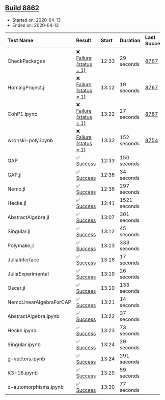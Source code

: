 ## [Build 8862](https://oscarci.mathematik.uni-kl.de/job/oscar/8862/)

* Started on: 2020-04-13
* Ended on: 2020-04-13

| Test Name    | Result | Start | Duration | Last Success | First Failure |
|:-------------|:-------|:------|:---------|:-------------|:--------------|
| CheckPackages | ❌ [Failure (status = 1)](https://oscarci.mathematik.uni-kl.de/job/oscar/8862/artifact/logs/build-8862/CheckPackages.log) | 12:33 | 29 seconds | [8767](https://oscarci.mathematik.uni-kl.de/job/oscar/8767/) | [8768](https://oscarci.mathematik.uni-kl.de/job/oscar/8768/) |
| HomalgProject.jl | ❌ [Failure (status = 1)](https://oscarci.mathematik.uni-kl.de/job/oscar/8862/artifact/logs/build-8862/HomalgProject.jl.log) | 13:12 | 19 seconds | [8767](https://oscarci.mathematik.uni-kl.de/job/oscar/8767/) | [8768](https://oscarci.mathematik.uni-kl.de/job/oscar/8768/) |
| CohP1.ipynb | ❌ [Failure (status = 1)](https://oscarci.mathematik.uni-kl.de/job/oscar/8862/artifact/logs/build-8862/CohP1.ipynb.log) | 13:22 | 27 seconds | [8767](https://oscarci.mathematik.uni-kl.de/job/oscar/8767/) | [8768](https://oscarci.mathematik.uni-kl.de/job/oscar/8768/) |
| wronski-poly.ipynb | ❌ [Failure (status = 1)](https://oscarci.mathematik.uni-kl.de/job/oscar/8862/artifact/logs/build-8862/wronski-poly.ipynb.log) | 13:32 | 152 seconds | [8754](https://oscarci.mathematik.uni-kl.de/job/oscar/8754/) | [8755](https://oscarci.mathematik.uni-kl.de/job/oscar/8755/) |
| GAP | ✅ [Success](https://oscarci.mathematik.uni-kl.de/job/oscar/8862/artifact/logs/build-8862/GAP.log) | 12:33 | 150 seconds |  |  |
| GAP.jl | ✅ [Success](https://oscarci.mathematik.uni-kl.de/job/oscar/8862/artifact/logs/build-8862/GAP.jl.log) | 12:36 | 34 seconds |  |  |
| Nemo.jl | ✅ [Success](https://oscarci.mathematik.uni-kl.de/job/oscar/8862/artifact/logs/build-8862/Nemo.jl.log) | 12:36 | 297 seconds |  |  |
| Hecke.jl | ✅ [Success](https://oscarci.mathematik.uni-kl.de/job/oscar/8862/artifact/logs/build-8862/Hecke.jl.log) | 12:41 | 1521 seconds |  |  |
| AbstractAlgebra.jl | ✅ [Success](https://oscarci.mathematik.uni-kl.de/job/oscar/8862/artifact/logs/build-8862/AbstractAlgebra.jl.log) | 13:07 | 301 seconds |  |  |
| Singular.jl | ✅ [Success](https://oscarci.mathematik.uni-kl.de/job/oscar/8862/artifact/logs/build-8862/Singular.jl.log) | 13:12 | 45 seconds |  |  |
| Polymake.jl | ✅ [Success](https://oscarci.mathematik.uni-kl.de/job/oscar/8862/artifact/logs/build-8862/Polymake.jl.log) | 13:13 | 333 seconds |  |  |
| JuliaInterface | ✅ [Success](https://oscarci.mathematik.uni-kl.de/job/oscar/8862/artifact/logs/build-8862/JuliaInterface.log) | 13:18 | 17 seconds |  |  |
| JuliaExperimental | ✅ [Success](https://oscarci.mathematik.uni-kl.de/job/oscar/8862/artifact/logs/build-8862/JuliaExperimental.log) | 13:19 | 26 seconds |  |  |
| Oscar.jl | ✅ [Success](https://oscarci.mathematik.uni-kl.de/job/oscar/8862/artifact/logs/build-8862/Oscar.jl.log) | 13:19 | 133 seconds |  |  |
| NemoLinearAlgebraForCAP | ✅ [Success](https://oscarci.mathematik.uni-kl.de/job/oscar/8862/artifact/logs/build-8862/NemoLinearAlgebraForCAP.log) | 13:21 | 14 seconds |  |  |
| AbstractAlgebra.ipynb | ✅ [Success](https://oscarci.mathematik.uni-kl.de/job/oscar/8862/artifact/logs/build-8862/AbstractAlgebra.ipynb.log) | 13:22 | 37 seconds |  |  |
| Hecke.ipynb | ✅ [Success](https://oscarci.mathematik.uni-kl.de/job/oscar/8862/artifact/logs/build-8862/Hecke.ipynb.log) | 13:23 | 73 seconds |  |  |
| Singular.ipynb | ✅ [Success](https://oscarci.mathematik.uni-kl.de/job/oscar/8862/artifact/logs/build-8862/Singular.ipynb.log) | 13:24 | 29 seconds |  |  |
| g-vectors.ipynb | ✅ [Success](https://oscarci.mathematik.uni-kl.de/job/oscar/8862/artifact/logs/build-8862/g-vectors.ipynb.log) | 13:24 | 291 seconds |  |  |
| K3-16.ipynb | ✅ [Success](https://oscarci.mathematik.uni-kl.de/job/oscar/8862/artifact/logs/build-8862/K3-16.ipynb.log) | 13:29 | 59 seconds |  |  |
| c-automorphisms.ipynb | ✅ [Success](https://oscarci.mathematik.uni-kl.de/job/oscar/8862/artifact/logs/build-8862/c-automorphisms.ipynb.log) | 13:30 | 77 seconds |  |  |
